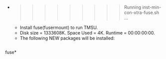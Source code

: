* >>>>>>>>> Running inst-min-con-xtra-fuse.sh ...
  * Install fuse(fusermount) to run TMSU.
  * Disk size = 1333608K. Space Used = 4K. Runtime = 00:00:00:00.
  * The following NEW packages will be installed:
  ```bash
fuse*
  ```
